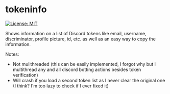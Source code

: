 # tokeninfo
[![License: MIT](https://img.shields.io/badge/License-MIT-yellow.svg)](https://opensource.org/licenses/MIT)

Shows information on a list of Discord tokens like email, username, discriminator, profile picture, id, etc. as well as an easy way to copy the information.

Notes:
- Not mulithreaded (this can be easily implemented, I forgot why but I multithread any and all discord botting actions besides token verification)
- Will crash if you load a second token list as I never clear the original one (I think? I'm too lazy to check if I ever fixed it)
